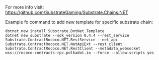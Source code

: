 For more info visit: 
    https://github.com/SubstrateGaming/Substrate.Chains.NET


Example fo command to add new template for specific substrate chain:

    dotnet new install Substrate.DotNet.Template
    dotnet new substrate --sdk_version 0.4.4 --rest_service Substrate.ContractRococo.NET.RestService --net_api Substrate.ContractRococo.NET.NetApiExt --rest_client Substrate.ContractRococo.NET.RestClient --metadata_websocket wss://rococo-contracts-rpc.polkadot.io --force --allow-scripts yes


